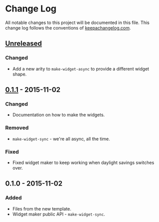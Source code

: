 # Change Log
All notable changes to this project will be documented in this file. This change log follows the conventions of [keepachangelog.com](http://keepachangelog.com/).

## [Unreleased][unreleased]
### Changed
- Add a new arity to `make-widget-async` to provide a different widget shape.

## [0.1.1] - 2015-11-02
### Changed
- Documentation on how to make the widgets.

### Removed
- `make-widget-sync` - we're all async, all the time.

### Fixed
- Fixed widget maker to keep working when daylight savings switches over.

## 0.1.0 - 2015-11-02
### Added
- Files from the new template.
- Widget maker public API - `make-widget-sync`.

[unreleased]: https://github.com/your-name/sonic-sketches/compare/0.1.1...HEAD
[0.1.1]: https://github.com/your-name/sonic-sketches/compare/0.1.0...0.1.1
